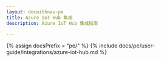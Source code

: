 ```yaml
---
layout: docwithnav-pe
title: Azure IoT Hub 集成
description: Azure IoT Hub 集成指南

---
```

{% assign docsPrefix = "pe/" %}
{% include docs/pe/user-guide/integrations/azure-iot-hub.md %}